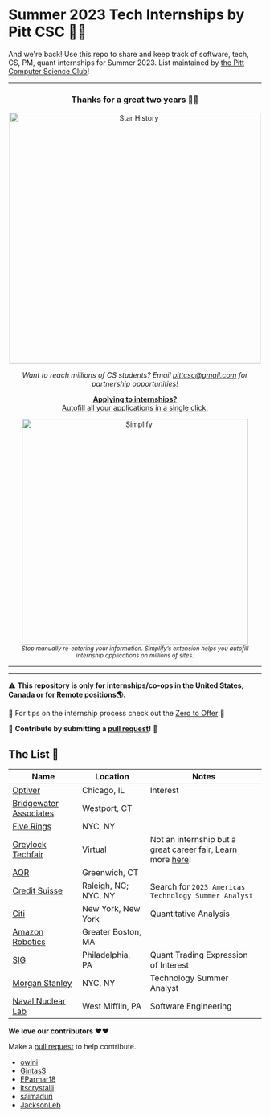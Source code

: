 # Summer 2023 Tech Internships by Pitt CSC 🌆🐢
And we're back! Use this repo to share and keep track of software, tech, CS, PM, quant internships for Summer 2023. List maintained by [the Pitt Computer Science Club](https://pittcsc.org/)!

---

<div align="center">
	<h3>
		Thanks for a great two years 💖💖
	</h3>
	<p>
		<img src="https://api.star-history.com/svg?repos=pittcsc/Summer2022-Internships&type=Date" width="500"  alt="Star History">
	</p>
	<i>Want to reach millions of CS students? Email <a href="mailto:pittcsc@gmail.com?subject=Sponsoring the CSC Internship Repo">pittcsc@gmail.com</a> for partnership opportunities!</i>
</div>
<div align="center">
	<p>
		<a href="https://simplify.jobs/?utm_source=pittcsc&utm_medium=internships_repo">
			<b>Applying to internships?</b>
			<br>
			Autofill all your applications in a single click.
			<br>
			<div>
				<img src="https://res.cloudinary.com/dpeo4xcnc/image/upload/v1636594918/simplify_pittcsc.png" width="450"  alt="Simplify">
			</div>
		</a>
		<sub><i>Stop manually re-entering your information. Simplify’s extension helps you autofill internship applications on millions of sites.</i></sub>
	</p>
</div>

---

---

:warning: **This repository is only for internships/co-ops in the United States, Canada or for Remote positions:earth_americas:.**

🧠 For tips on the internship process check out the [Zero to Offer](https://www.pittcs.wiki/zero-to-offer) 🧠

🙏 **Contribute by submitting a [pull request](https://github.com/susam/gitpr#create-pull-request)!** 🙏

## The List 👔

| Name  |  Location |  Notes |
|---|---|-------------|
|[Optiver](https://www.optiver.com/working-at-optiver/career-opportunities/5674025002/) | Chicago, IL | Interest |
|[Bridgewater Associates](https://boards.greenhouse.io/bridgewater89/jobs/4076389002) | Westport, CT | |
|[Five Rings](https://fiverings.avature.net/careers/FolderDetail/New-York-New-York-United-States-Quantitative-Trading-Intern-Summer-2023/586) | NYC, NY | |
|[Greylock Techfair](https://cvent.me/RLRe57?RefId=refWC2021) | Virtual | Not an internship but a great career fair, Learn more [here](https://greylock.com/university-programs/)!|
|[AQR](https://careers.aqr.com/jobs/university-open-positions/greenwich-ct/2023-summer-internship-express-interest/2194349?gh_jid=2194349#/) | Greenwich, CT | |
|[Credit Suisse](https://tas-creditsuisse.taleo.net/careersection/campus/moresearch.ftl)|Raleigh, NC; NYC, NY| Search for `2023 Americas Technology Summer Analyst`|
|[Citi](https://jobs.citi.com/job/new-york/quantitative-analysis-summer-analyst-north-america-2023/287/28553736048)|New York, New York| Quantitative Analysis|
|[Amazon Robotics](https://www.amazon.jobs/en/jobs/1999770/amazon-robotics-software-development-engineer-sde-intern-summer-2023) | Greater Boston, MA | |
|[SIG](https://careers.sig.com/job/6289/Trading-Intern-Summer-2023-Expression-of-Interest) | Philadelphia, PA | Quant Trading Expression of Interest|
|[Morgan Stanley](https://morganstanley.tal.net/vx/candidate/apply/12954) | NYC, NY | Technology Summer Analyst |
|[Naval Nuclear Lab](https://navalnuclearlab.energy.gov/job-search/job-detail/?job-id=28984)  | West Mifflin, PA | Software Engineering |                                                                           

**We love our contributors ❤️❤️**

Make a [pull request](https://github.com/susam/gitpr#create-pull-request) to help contribute.
* [owini](https://github.com/owini)
* [GintasS](https://github.com/gintass)
* [EParmar18](https://github.com/EParmar18)
* [itscrystalli](https://github.com/itscrystalli)
* [saimaduri](https://github.com/saimaduri)
* [JacksonLeb](https://github.com/JacksonLeb)
